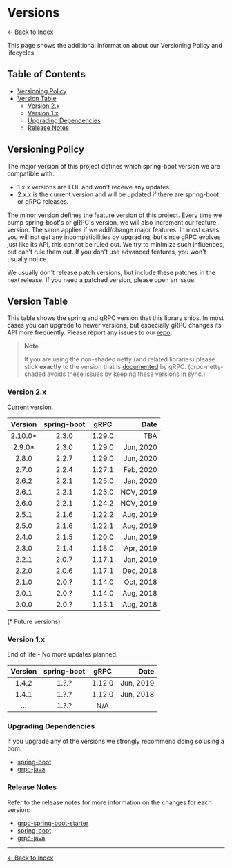 # Versions

[<- Back to Index](index.md)

This page shows the additional information about our Versioning Policy and lifecycles.

## Table of Contents <!-- omit in toc -->

- [Versioning Policy](#versioning-policy)
- [Version Table](#version-table)
  - [Version 2.x](#version-2x)
  - [Version 1.x](#version-1x)
  - [Upgrading Dependencies](#upgrading-dependencies)
  - [Release Notes](#release-notes)

## Versioning Policy

The major version of this project defines which spring-boot version we are compatible with.

- 1.x.x versions are EOL and won't receive any updates
- 2.x.x is the current version and will be updated if there are spring-boot or gRPC releases.

The minor version defines the feature version of this project. Every time we bump spring-boot's or gRPC's version,
we will also increment our feature version. The same applies if we add/change major features.
In most cases you will not get any incompatibilities by upgrading, but since gRPC evolves just like its API,
this cannot be ruled out. We try to minimize such influences, but can't rule them out.
If you don't use advanced features, you won't usually notice.

We usually don't release patch versions, but include these patches in the next release.
If you need a patched version, please open an issue.

## Version Table

This table shows the spring and gRPC version that this library ships.
In most cases you can upgrade to newer versions, but especially gRPC changes its API more frequently.
Please report any issues to our [repo](https://github.com/yidongnan/grpc-spring-boot-starter/issues).

> **Note**
>
> If you are using the non-shaded netty (and related libraries) please stick **exactly** to the version that is
> [documented](https://github.com/grpc/grpc-java/blob/master/SECURITY.md#netty) by gRPC.
> (grpc-netty-shaded avoids these issues by keeping these versions in sync.)

### Version 2.x

Current version.

| Version | spring-boot | gRPC | Date |
|:-------:|:-----------:|:----:| ---: |
| 2.10.0* | 2.3.0 | 1.29.0 | TBA |
| 2.9.0* | 2.3.0 | 1.29.0 | Jun, 2020 |
| 2.8.0 | 2.2.7 | 1.29.0 | Jun, 2020 |
| 2.7.0 | 2.2.4 | 1.27.1 | Feb, 2020 |
| 2.6.2 | 2.2.1 | 1.25.0 | Jan, 2020 |
| 2.6.1 | 2.2.1 | 1.25.0 | NOV, 2019 |
| 2.6.0 | 2.2.1 | 1.24.2 | NOV, 2019 |
| 2.5.1 | 2.1.6 | 1.22.2 | Aug, 2019 |
| 2.5.0 | 2.1.6 | 1.22.1 | Aug, 2019 |
| 2.4.0 | 2.1.5 | 1.20.0 | Jun, 2019 |
| 2.3.0 | 2.1.4 | 1.18.0 | Apr, 2019 |
| 2.2.1 | 2.0.7 | 1.17.1 | Jan, 2019 |
| 2.2.0 | 2.0.6 | 1.17.1 | Dec, 2018 |
| 2.1.0 | 2.0.? | 1.14.0 | Oct, 2018 |
| 2.0.1 | 2.0.? | 1.14.0 | Aug, 2018 |
| 2.0.0 | 2.0.? | 1.13.1 | Aug, 2018 |

(* Future versions)

### Version 1.x

End of life - No more updates planned.

| Version | spring-boot | gRPC | Date |
|:-------:|:-----------:|:----:| ---: |
| 1.4.2 | 1.?.? | 1.12.0 | Jun, 2019 |
| 1.4.1 | 1.?.? | 1.12.0 | Jun, 2018 |
| ... | 1.?.? | N/A |

### Upgrading Dependencies

If you upgrade any of the versions we strongly recommend doing so using a bom:

- [spring-boot](https://mvnrepository.com/artifact/org.springframework.boot/spring-boot-starter-parent)
- [grpc-java](https://mvnrepository.com/artifact/io.grpc/grpc-bom)

### Release Notes

Refer to the release notes for more information on the changes for each version:

- [grpc-spring-boot-starter](https://github.com/yidongnan/grpc-spring-boot-starter/releases)
- [spring-boot](https://github.com/spring-projects/spring-boot/releases)
- [grpc-java](https://github.com/grpc/grpc-java/releases)

----------

[<- Back to Index](index.md)
